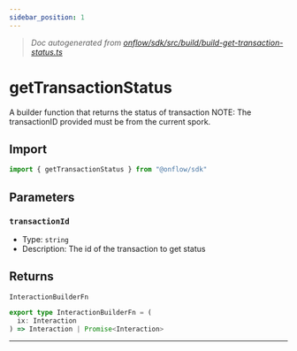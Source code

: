 ```yaml
---
sidebar_position: 1
---
```


> _Doc autogenerated from [onflow/sdk/src/build/build-get-transaction-status.ts](https://github.com/onflow/fcl-js/tree/master/packages/sdk/src/build/build-get-transaction-status.ts)_

# getTransactionStatus

A builder function that returns the status of transaction
NOTE: The transactionID provided must be from the current spork.

## Import

```typescript
import { getTransactionStatus } from "@onflow/sdk"
```


## Parameters

### `transactionId` 
- Type: `string`
- Description: The id of the transaction to get status



## Returns

`InteractionBuilderFn`

```typescript
export type InteractionBuilderFn = (
  ix: Interaction
) => Interaction | Promise<Interaction>
```

---